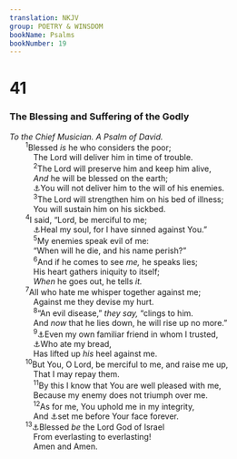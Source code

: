 ```yaml
---
translation: NKJV
group: POETRY & WINSDOM
bookName: Psalms 
bookNumber: 19
---
```


<div class="title"><h1>41</h1><h3>The Blessing and Suffering of the Godly</h3><i>To the Chief Musician. A Psalm of David.</i></div>
<span class="verse thi_41_1">  <sup>1</sup>Blessed <i>is</i> he who considers the poor;<br/>   The Lord will deliver him in time of trouble.<br/></span>
<span class="verse thi_41_2">   <sup>2</sup>The Lord will preserve him and keep him alive,<br/>   <i>And</i> he will be blessed on the earth;<br/>   <a data-toggle="tooltip" data-placement="bottom" title="Ps. 27:12">⚓</a>You will not deliver him to the will of his enemies.<br/></span>
<span class="verse thi_41_3">   <sup>3</sup>The Lord will strengthen him on his bed of illness;<br/>   You will sustain him on his sickbed.<br/></span>
<span class="verse thi_41_4">  <sup>4</sup>I said, “Lord, be merciful to me;<br/>   <a data-toggle="tooltip" data-placement="bottom" title="Ps. 6:2; 103:3; 147:3">⚓</a>Heal my soul, for I have sinned against You.”<br/></span>
<span class="verse thi_41_5">   <sup>5</sup>My enemies speak evil of me:<br/>   “When will he die, and his name perish?”<br/></span>
<span class="verse thi_41_6">   <sup>6</sup>And if he comes to see <i>me,</i> he speaks lies;<br/>   His heart gathers iniquity to itself;<br/>   <i>When</i> he goes out, he tells <i>it.</i><br/></span>
<span class="verse thi_41_7">  <sup>7</sup>All who hate me whisper together against me;<br/>   Against me they devise my hurt.<br/></span>
<span class="verse thi_41_8">   <sup>8</sup>“An evil disease,” <i>they</i> <i>say,</i> “clings to him.<br/>   And <i>now</i> that he lies down, he will rise up no more.”<br/></span>
<span class="verse thi_41_9">   <sup>9</sup><a data-toggle="tooltip" data-placement="bottom" title="2 Sam. 15:12; Job 19:13, 19">⚓</a>Even my own familiar friend in whom I trusted,<br/>   <a data-toggle="tooltip" data-placement="bottom" title="Ps. 55:12–14, 20; Jer. 20:10; Obad. 7; (Mic. 7:5); Matt. 26:14–16, 21–25, 47–50; John 13:18, 21–30; Acts 1:16, 17">⚓</a>Who ate my bread,<br/>   Has lifted up <i>his</i> heel against me.<br/></span>
<span class="verse thi_41_10">  <sup>10</sup>But You, O Lord, be merciful to me, and raise me up,<br/>   That I may repay them.<br/></span>
<span class="verse thi_41_11">   <sup>11</sup>By this I know that You are well pleased with me,<br/>   Because my enemy does not triumph over me.<br/></span>
<span class="verse thi_41_12">   <sup>12</sup>As for me, You uphold me in my integrity,<br/>   And <a data-toggle="tooltip" data-placement="bottom" title="(Job 36:7; Ps. 21:6; 34:15)">⚓</a>set me before Your face forever.<br/></span>
<span class="verse thi_41_13">  <sup>13</sup><a data-toggle="tooltip" data-placement="bottom" title="Ps. 72:18, 19; 89:52; 106:48; 150:6">⚓</a>Blessed <i>be</i> the Lord God of Israel<br/>   From everlasting to everlasting!<br/>   Amen and Amen.<br/></span>

